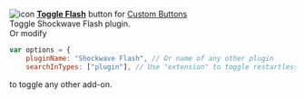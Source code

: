 ![icon](https://raw.github.com/Infocatcher/Custom_Buttons/master/Toggle_Flash/icon.png)&nbsp;<a href="http://infocatcher.github.io/Custom_Buttons/install/toggleFlash.html"><strong>Toggle Flash</strong></a> button for [Custom Buttons](https://addons.mozilla.org/addon/custom-buttons/)
<br>Toggle Shockwave Flash plugin.
<br>Or modify
```js
var options = {
	pluginName: "Shockwave Flash", // Or name of any other plugin
	searchInTypes: ["plugin"], // Use "extension" to toggle restartless extensions
```
to toggle any other add-on.